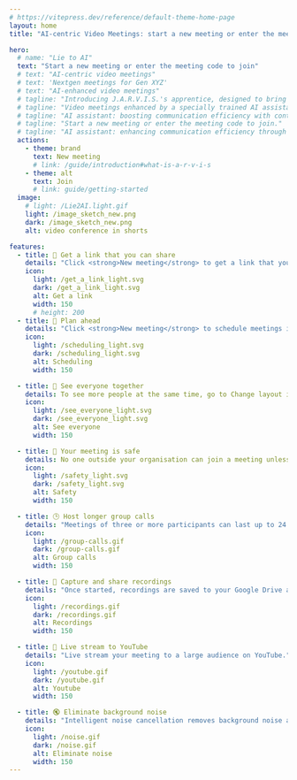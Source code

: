 ```yaml
---
# https://vitepress.dev/reference/default-theme-home-page
layout: home
title: "AI-centric Video Meetings: start a new meeting or enter the meeting code to join"

hero:
  # name: "Lie to AI"
  text: "Start a new meeting or enter the meeting code to join"
  # text: "AI-centric video meetings"
  # text: 'Nextgen meetings for Gen XYZ'
  # text: "AI-enhanced video meetings"
  # tagline: "Introducing J.A.R.V.I.S.'s apprentice, designed to bring the brilliance of its mentor into your meetings. This AI assistant uses past data to help you reach your goals, providing strategic advice and a focus on concrete outcomes."
  # tagline: "Video meetings enhanced by a specially trained AI assistant"
  # tagline: "AI assistant: boosting communication efficiency with continuous learning."
  # tagline: "Start a new meeting or enter the meeting code to join."
  # tagline: "AI assistant: enhancing communication efficiency through continuous AI learning during your meetings."
  actions:
    - theme: brand
      text: New meeting
      # link: /guide/introduction#what-is-a-r-v-i-s
    - theme: alt
      text: Join
      # link: guide/getting-started
  image:
    # light: /Lie2AI.light.gif
    light: /image_sketch_new.png
    dark: /image_sketch_new.png
    alt: video conference in shorts

features:
  - title: 🔗 Get a link that you can share
    details: "Click <strong>New meeting</strong> to get a link that you can send to people that you want to meet with."
    icon:
      light: /get_a_link_light.svg
      dark: /get_a_link_light.svg
      alt: Get a link
      width: 150
      # height: 200
  - title: 📅 Plan ahead
    details: "Click <strong>New meeting</strong> to schedule meetings in Google Calendar and send invites to participants."
    icon:
      light: /scheduling_light.svg
      dark: /scheduling_light.svg
      alt: Scheduling
      width: 150

  - title: 👥 See everyone together
    details: To see more people at the same time, go to Change layout in the More options menu.
    icon:
      light: /see_everyone_light.svg
      dark: /see_everyone_light.svg
      alt: See everyone
      width: 150

  - title: 🔐 Your meeting is safe
    details: No one outside your organisation can join a meeting unless invited or admitted by the host.
    icon:
      light: /safety_light.svg
      dark: /safety_light.svg
      alt: Safety
      width: 150

  - title: 🕒 Host longer group calls
    details: "Meetings of three or more participants can last up to 24 hours, exceeding your current one hour limit. Meetings can include up to 100 participants."
    icon:
      light: /group-calls.gif
      dark: /group-calls.gif
      alt: Group calls
      width: 150

  - title: 🎥 Capture and share recordings
    details: "Once started, recordings are saved to your Google Drive and can be shared with others."
    icon:
      light: /recordings.gif
      dark: /recordings.gif
      alt: Recordings
      width: 150

  - title: 📡 Live stream to YouTube
    details: "Live stream your meeting to a large audience on YouTube."
    icon:
      light: /youtube.gif
      dark: /youtube.gif
      alt: Youtube
      width: 150

  - title: 🔇 Eliminate background noise
    details: "Intelligent noise cancellation removes background noise as you present to others."
    icon:
      light: /noise.gif
      dark: /noise.gif
      alt: Eliminate noise
      width: 150
---
```

